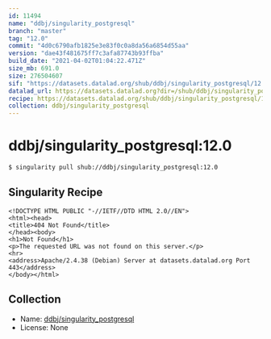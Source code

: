 ```yaml
---
id: 11494
name: "ddbj/singularity_postgresql"
branch: "master"
tag: "12.0"
commit: "4d0c6790afb1825e3e83f0c0a8da56a6854d55aa"
version: "dae43f481675ff7c3afa87743b93ffba"
build_date: "2021-04-02T01:04:22.471Z"
size_mb: 691.0
size: 276504607
sif: "https://datasets.datalad.org/shub/ddbj/singularity_postgresql/12.0/2021-04-02-4d0c6790-dae43f48/dae43f481675ff7c3afa87743b93ffba.sif"
datalad_url: https://datasets.datalad.org?dir=/shub/ddbj/singularity_postgresql/12.0/2021-04-02-4d0c6790-dae43f48/
recipe: https://datasets.datalad.org/shub/ddbj/singularity_postgresql/12.0/2021-04-02-4d0c6790-dae43f48/Singularity
collection: ddbj/singularity_postgresql
---
```


# ddbj/singularity_postgresql:12.0

```bash
$ singularity pull shub://ddbj/singularity_postgresql:12.0
```

## Singularity Recipe

```singularity
<!DOCTYPE HTML PUBLIC "-//IETF//DTD HTML 2.0//EN">
<html><head>
<title>404 Not Found</title>
</head><body>
<h1>Not Found</h1>
<p>The requested URL was not found on this server.</p>
<hr>
<address>Apache/2.4.38 (Debian) Server at datasets.datalad.org Port 443</address>
</body></html>
```

## Collection

 - Name: [ddbj/singularity_postgresql](https://github.com/ddbj/singularity_postgresql)
 - License: None

